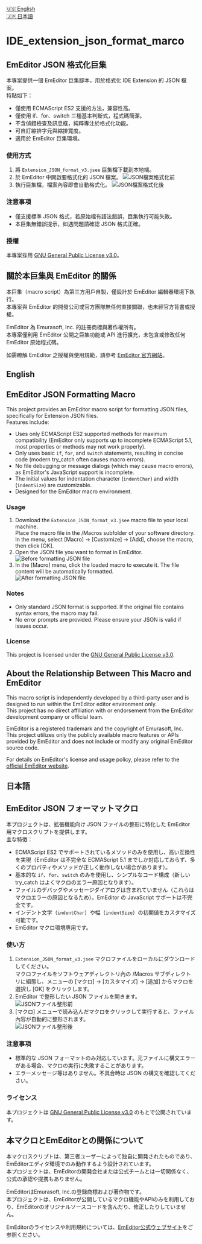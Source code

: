 <!-- 語言切換（右上角） -->
[🇺🇸 English](#english)  
[🇯🇵 日本語](#日本語)

# IDE_extension_json_format_marco

## EmEditor JSON 格式化巨集

本專案提供一個 EmEditor 巨集腳本，用於格式化 IDE Extension 的 JSON 檔案。  
特點如下：

- 僅使用 ECMAScript ES2 支援的方法，兼容性高。
- 僅使用 if、for、switch 三種基本判斷式，程式碼簡潔。
- 不含偵錯檢查及訊息框，純粹專注於格式化功能。
- 可自訂縮排字元與縮排寬度。
- 適用於 EmEditor 巨集環境。

### 使用方式

1. 將 `Extension_JSON_format_v3.jsee` 巨集檔下載到本地端。
2. 於 EmEditor 中開啟要格式化的 JSON 檔案。
![JSON檔案格式化前](image/before_format.png)
3. 執行巨集檔，檔案內容即會自動格式化。
![JSON檔案格式化後](image/after_format.png)

### 注意事項

- 僅支援標準 JSON 格式，若原始檔有語法錯誤，巨集執行可能失敗。
- 本巨集無錯誤提示，如遇問題請確認 JSON 格式正確。

### 授權

本專案採用 [GNU General Public License v3.0](LICENSE)。

## 關於本巨集與 EmEditor 的關係

本巨集（macro script）為第三方用戶自製，僅設計於 EmEditor 編輯器環境下執行。  
本專案與 EmEditor 的開發公司或官方團隊無任何直接關聯，也未經官方背書或授權。

EmEditor 為 Emurasoft, Inc. 的註冊商標與著作權所有。  
本專案僅利用 EmEditor 公開之巨集功能或 API 進行擴充，未包含或修改任何 EmEditor 原始程式碼。

如需瞭解 EmEditor 之授權與使用規範，請參考 [EmEditor 官方網站](https://www.emeditor.com/)。

## English

## EmEditor JSON Formatting Macro

This project provides an EmEditor macro script for formatting JSON files, specifically for Extension JSON files.  
Features include:

- Uses only ECMAScript ES2 supported methods for maximum compatibility (EmEditor only supports up to incomplete ECMAScript 5.1, most properties or methods may not work properly).
- Only uses basic `if`, `for`, and `switch` statements, resulting in concise code (modern try_catch often causes macro errors).
- No file debugging or message dialogs (which may cause macro errors), as EmEditor's JavaScript support is incomplete.
- The initial values for indentation character (`indentChar`) and width (`indentSize`) are customizable.
- Designed for the EmEditor macro environment.

### Usage

1. Download the `Extension_JSON_format_v3.jsee` macro file to your local machine.  
   Place the macro file in the /Macros subfolder of your software directory. In the menu, select [Macro] -> [Customize] -> [Add], choose the macro, then click [OK].
2. Open the JSON file you want to format in EmEditor.  
   ![Before formatting JSON file](image/before_format.png)
3. In the [Macro] menu, click the loaded macro to execute it. The file content will be automatically formatted.  
   ![After formatting JSON file](image/after_format.png)


### Notes

- Only standard JSON format is supported. If the original file contains syntax errors, the macro may fail.
- No error prompts are provided. Please ensure your JSON is valid if issues occur.

### License

This project is licensed under the [GNU General Public License v3.0](LICENSE).

## About the Relationship Between This Macro and EmEditor

This macro script is independently developed by a third-party user and is designed to run within the EmEditor editor environment only.  
This project has no direct affiliation with or endorsement from the EmEditor development company or official team.

EmEditor is a registered trademark and the copyright of Emurasoft, Inc.  
This project utilizes only the publicly available macro features or APIs provided by EmEditor and does not include or modify any original EmEditor source code.

For details on EmEditor's license and usage policy, please refer to the [official EmEditor website](https://www.emeditor.com/).

## 日本語

## EmEditor JSON フォーマットマクロ

本プロジェクトは、拡張機能向け JSON ファイルの整形に特化した EmEditor 用マクロスクリプトを提供します。  
主な特徴：

- ECMAScript ES2 でサポートされているメソッドのみを使用し、高い互換性を実現（EmEditor は不完全な ECMAScript 5.1 までしか対応しておらず、多くのプロパティやメソッドが正しく動作しない場合があります）。
- 基本的な `if`、`for`、`switch` のみを使用し、シンプルなコード構成（新しい try_catch はよくマクロのエラー原因となります）。
- ファイルのデバッグやメッセージダイアログは含まれていません（これらはマクロエラーの原因となるため）。EmEditor の JavaScript サポートは不完全です。
- インデント文字（`indentChar`）や幅（`indentSize`）の初期値をカスタマイズ可能です。
- EmEditor マクロ環境専用です。

### 使い方

1. `Extension_JSON_format_v3.jsee` マクロファイルをローカルにダウンロードしてください。  
   マクロファイルをソフトウェアディレクトリ內の /Macros サブディレクトリに組態し、メニューの [マクロ] → [カスタマイズ] → [追加] からマクロを選択し [OK] をクリックします。
2. EmEditor で整形したい JSON ファイルを開きます。  
   ![JSONファイル整形前](image/before_format.png)
3. [マクロ] メニューで読み込んだマクロをクリックして実行すると、ファイル內容が自動的に整形されます。  
   ![JSONファイル整形後](image/after_format.png)

### 注意事項

- 標準的な JSON フォーマットのみ対応しています。元ファイルに構文エラーがある場合、マクロの実行に失敗することがあります。
- エラーメッセージ等はありません。不具合時は JSON の構文を確認してください。

### ライセンス

本プロジェクトは [GNU General Public License v3.0](LICENSE) のもとで公開されています。

## 本マクロとEmEditorとの関係について

本マクロスクリプトは、第三者ユーザーによって独自に開発されたものであり、EmEditorエディタ環境でのみ動作するよう設計されています。  
本プロジェクトは、EmEditorの開発会社または公式チームとは一切関係なく、公式の承認や提携もありません。

EmEditorはEmurasoft, Inc.の登録商標および著作物です。  
本プロジェクトは、EmEditorが公開しているマクロ機能やAPIのみを利用しており、EmEditorのオリジナルソースコードを含んだり、修正したりしていません。

EmEditorのライセンスや利用規約については、[EmEditor公式ウェブサイト](https://www.emeditor.com/)をご参照ください。
